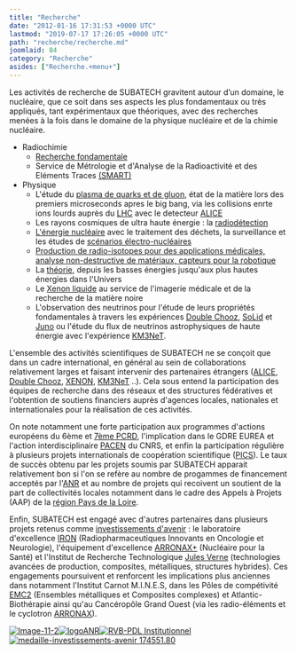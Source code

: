 ```yaml
---
title: "Recherche"
date: "2012-01-16 17:31:53 +0000 UTC"
lastmod: "2019-07-17 17:26:05 +0000 UTC"
path: "recherche/recherche.md"
joomlaid: 84
category: "Recherche"
asides: ["Recherche.+menu+"]
---
```

Les activités de recherche de SUBATECH gravitent autour d’un domaine, le nucléaire, que ce soit dans ses aspects les plus fondamentaux ou très appliqués, tant expérimentaux que théoriques, avec des recherches menées à la fois dans le domaine de la physique nucléaire et de la chimie nucléaire.

*   Radiochimie
    *   [Recherche fondamentale](/recherche/radiochimie/radiochimie-presentation)
    *   Service de Métrologie et d'Analyse de la Radioactivité et des Eléments Traces [(SMART)](SMART/web/index.html)
*   Physique
    *   L'étude du [plasma de quarks et de gluon](/recherche/plasma/presentation-groupe-plasma), état de la matière lors des premiers microseconds apres le big bang, via les collisions enrte ions lourds auprès du [LHC](http://www.lhc-france.fr/) avec le detecteur [ALICE](http://aliweb.cern.ch/)
    *   Les rayons cosmiques de ultra haute énergie : la [radiodétection](/recherche/astro/astro-presentation)
    *   [L'énergie nucléaire](/recherche/sen/erdre-presentation) avec le traitement des déchets, la surveillance et les études de [scénarios électro-nucléaires](fr/recherche/univers-a-haute-energie/neutrino/activites-de-recherche/scenarios-electro-nucleaires)
    *   [Production de radio-isotopes pour des applications médicales, analyse non-destructive de matériaux, capteurs pour la robotique](/recherche/prisma/presentation)
    *   La [théorie](/recherche/theorie/theoriehe-presentation), depuis les basses énergies jusqu'aux plus hautes énergies dans l'Univers
    *   Le [Xenon liquide](/recherche/xenon/presentation) au service de l'imagerie médicale et de la recherche de la matière noire
    *   L'observation des neutrinos pour l'étude de leurs propriétés fondamentales à travers les expériences [Double Chooz](fr/recherche/univers-a-haute-energie/neutrino/activites-de-recherche/double-chooz), [SoLid](fr/recherche/univers-a-haute-energie/neutrino/activites-de-recherche/solid) et [Juno](fr/recherche/univers-a-haute-energie/neutrino/activites-de-recherche/juno) ou l'étude du flux de neutrinos astrophysiques de haute énergie avec l'expérience [KM3NeT](fr/recherche/univers-a-haute-energie/neutrino/activites-de-recherche/km3net).

L'ensemble des activités scientifiques de SUBATECH ne se conçoit que dans un cadre international, en général au sein de collaborations relativement larges et faisant intervenir des partenaires étrangers ([ALICE](http://aliweb.cern.ch/), [Double Chooz](http://doublechooz.in2p3.fr), [XENON](http://xenon1t.org/), [KM3NeT](http://www.km3net.org/) ..). Cela sous entend la participation des équipes de recherche dans des réseaux et des structures fédératives et l'obtention de soutiens financiers auprès d'agences locales, nationales et internationales pour la réalisation de ces activités.  

On note notamment une forte participation aux programmes d'actions européens du 6ème et [7ème PCRD](http://cordis.europa.eu/fp7/home_fr.html), l'implication dans le GDRE EUREA et l'action interdisciplinaire [PACEN](http://www.cnrs.fr/prg/PIR/programmes/energie-aval/pacen/pacen.htm) du CNRS, et enfin la participation régulière à plusieurs projets internationals de coopération scientifique ([PICS](https://dri-dae.cnrs-dir.fr/spip.php?article155)). Le taux de succès obtenu par les projets soumis par SUBATECH apparait relativement bon si l'on se refère au nombre de progammes de financement acceptés par l'[ANR](http://www.agence-nationale-recherche.fr/) et au nombre de projets qui recoivent un soutient de la part de collectivités locales notamment dans le cadre des Appels à Projets (AAP) de la [région Pays de la Loire](http://www.paysdelaloire.fr/).

Enfin, SUBATECH est engagé avec d'autres partenaires dans plusieurs projets retenus comme [investissements d'avenir](http://www.enseignementsup-recherche.gouv.fr/pid24578/investissements-d-avenir.html) : le laboratoire d'excellence [IRON](http://cache.media.enseignementsup-recherche.gouv.fr/file/Fiches_Labex_2/65/9/IRON_207659.pdf) (Radiopharmaceutiques Innovants en Oncologie et Neurologie), l'équipement d'excellence [ARRONAX+](http://cache.media.enseignementsup-recherche.gouv.fr/file/Fiches_equipex_vague_2/00/9/ARRONAXPLUS_203009.pdf) (Nucléaire pour la Santé) et l'Institut de Recherche Technologique [Jules Verne](http://media.enseignementsup-recherche.gouv.fr/file/Fiches_IRT/39/6/Dossier_de_presentation_des_IRT_3_176396.pdf) (technologies avancées de production, composites, métalliques, structures hybrides). Ces engagements poursuivent et renforcent les implications plus anciennes dans notamment l'Institut Carnot M.I.N.E.S, dans les Pôles de compétivité [EMC2](http://www.pole-emc2.fr/) (Ensembles métalliques et Composites complexes) et Atlantic-Biothérapie ainsi qu'au Cancéropôle Grand Ouest (via les radio-éléments et le cyclotron [ARRONAX](http://www.cyclotron-nantes.fr/)).

[![Image-11-2](images/Recherche/Image-11-2.png)](http://cordis.europa.eu/fp7/home_fr.html)[![logoANR](images/Recherche/logoANR.gif)](http://www.agence-nationale-recherche.fr/)[![RVB-PDL Institutionnel](images/Recherche/RVB-PDL_Institutionnel.jpg)](http://www.paysdelaloire.fr/)[![medaille-investissements-avenir 174551.80](images/Recherche/medaille-investissements-avenir_174551.80.jpg)](http://www.enseignementsup-recherche.gouv.fr/pid24578/investissements-d-avenir.html)
